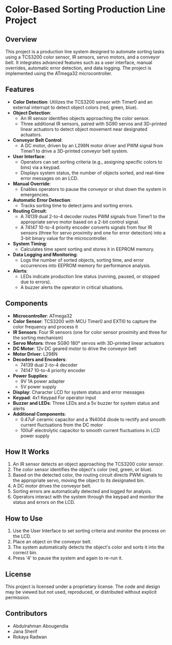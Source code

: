 
# Color-Based Sorting Production Line Project

## Overview

This project is a production line system designed to automate sorting tasks using a TCS3200 color sensor, IR sensors, servo motors, and a conveyor belt. It integrates advanced features such as a user interface, manual overrides, automatic error detection, and data logging. The project is implemented using the ATmega32 microcontroller.

## Features

- **Color Detection**: Utilizes the TCS3200 sensor with Timer0 and an external interrupt to detect object colors (red, green, blue).
- **Object Detection**:
  - An IR sensor identifies objects approaching the color sensor.
  - Three additional IR sensors, paired with SG90 servos and 3D-printed linear actuators to detect object movement near designated actuators.
- **Conveyor Belt Control**:
  - A DC motor, driven by an L298N motor driver and PWM signal from Timer1 to drive a 3D-printed conveyor belt system.
- **User Interface**:
  - Operators can set sorting criteria (e.g., assigning specific colors to bins) via a keypad.
  - Displays system status, the number of objects sorted, and real-time error messages on an LCD.
- **Manual Override**:
  - Enables operators to pause the conveyor or shut down the system in emergencies.
- **Automatic Error Detection**:
  - Tracks sorting time to detect jams and sorting errors.
- **Routing Circuit**:
  - A 74139 dual 2-to-4 decoder routes PWM signals from Timer1 to the appropriate servo motor based on a 2-bit control signal.
  - A 74147 10-to-4 priority encoder converts signals from four IR sensors (three for servo proximity and one for error detection) into a 3-bit binary value for the microcontroller.
- **System Timing**:
  - Calculates time spent sorting and stores it in EEPROM memory.
- **Data Logging and Monitoring**:
  - Logs the number of sorted objects, sorting time, and error occurrences into EEPROM memory for performance analysis.
- **Alerts**:
  - LEDs indicate production line status (running, paused, or stopped due to errors).
  - A buzzer alerts the operator in critical situations.

## Components

- **Microcontroller**: ATmega32
- **Color Sensor**: TCS3200 with MCU Timer0 and EXTI0 to capture the color frequency and process it
- **IR Sensors**: Four IR sensors (one for color sensor proximity and three for the sorting mechanism)
- **Servo Motors**: three SG90 180° servos with 3D-printed linear actuators
- **DC Motor**: 12v DC geared motor to drive the conveyor belt
- **Motor Driver**: L298N
- **Decoders and Encoders**:
  - 74139 dual 2-to-4 decoder
  - 74147 10-to-4 priority encoder
- **Power Supplies**:
  - 9V 1A power adapter
  - 5V power supply
- **Display**: Character LCD for system status and error messages
- **Keypad**: 4x1 Keypad For operator input
- **Buzzer and LEDs**: Three LEDs and a 5v buzzer for system status and alerts
- **Additional Components**:
  - 0.47uF ceramic capacitor and a 1N4004 diode to rectify and smooth current fluctuations from the DC motor
  - 100uF electrolytic capacitor to smooth current fluctuations in LCD power supply

## How It Works

1. An IR sensor detects an object approaching the TCS3200 color sensor.
2. The color sensor identifies the object's color (red, green, or blue).
3. Based on the detected color, the routing circuit directs PWM signals to the appropriate servo, moving the object to its designated bin.
4. A DC motor drives the conveyor belt.
5. Sorting errors are automatically detected and logged for analysis.
6. Operators interact with the system through the keypad and monitor the status and errors on the LCD.

## How to Use

1. Use the User Interface to set sorting criteria and monitor the process on the LCD.
2. Place an object on the conveyor belt.
3. The system automatically detects the object's color and sorts it into the correct bin.
4. Press '4' to pause the system and again to re-run it.

## License

This project is licensed under a proprietary license. The code and design may be viewed but not used, reproduced, or distributed without explicit permission.

## Contributors

- Abdulrahman Abougendia
- Jana Sherif
- Rokaya Radwan
